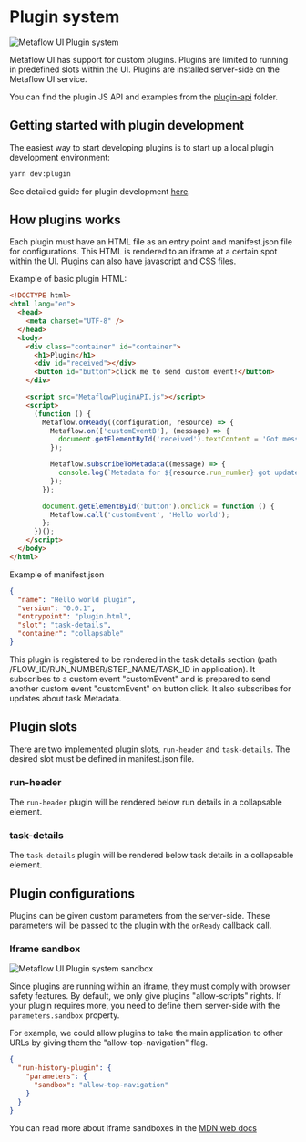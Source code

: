 # Plugin system

![Metaflow UI Plugin system](images/metaflow-ui-plugins.png)

Metaflow UI has support for custom plugins. Plugins are limited to running in predefined slots within the UI. Plugins are installed server-side on the Metaflow UI service.

You can find the plugin JS API and examples from the [plugin-api](../plugin-api/README.md) folder.

## Getting started with plugin development

The easiest way to start developing plugins is to start up a local plugin development environment:

```sh
yarn dev:plugin
```

See detailed guide for plugin development [here](./plugin-guide.md).

## How plugins works

Each plugin must have an HTML file as an entry point and manifest.json file for configurations. This HTML is rendered to an iframe at a certain spot within the UI. Plugins can also have javascript and CSS files.

Example of basic plugin HTML:

```html
<!DOCTYPE html>
<html lang="en">
  <head>
    <meta charset="UTF-8" />
  </head>
  <body>
    <div class="container" id="container">
      <h1>Plugin</h1>
      <div id="received"></div>
      <button id="button">click me to send custom event!</button>
    </div>

    <script src="MetaflowPluginAPI.js"></script>
    <script>
      (function () {
        Metaflow.onReady((configuration, resource) => {
          Metaflow.on(['customEventB'], (message) => {
            document.getElementById('received').textContent = 'Got message: ' + message.data;
          });

          Metaflow.subscribeToMetadata((message) => {
            console.log(`Metadata for ${resource.run_number} got updated! Metadata array for the task is ${JSON.stringify(message.data)}`);
          });
        });

        document.getElementById('button').onclick = function () {
          Metaflow.call('customEvent', 'Hello world');
        };
      })();
    </script>
  </body>
</html>
```

Example of manifest.json

```json
{
  "name": "Hello world plugin",
  "version": "0.0.1",
  "entrypoint": "plugin.html",
  "slot": "task-details", 
  "container": "collapsable"
}
```


This plugin is registered to be rendered in the task details section (path /FLOW_ID/RUN_NUMBER/STEP_NAME/TASK_ID in application). It subscribes to a custom event "customEvent" and is prepared to send another custom event "customEvent" on button click. It also subscribes for updates about task Metadata.

## Plugin slots

There are two implemented plugin slots, `run-header` and `task-details`. The desired slot must be defined in manifest.json file.

### run-header

The `run-header` plugin will be rendered below run details in a collapsable element.

### task-details

The `task-details` plugin will be rendered below task details in a collapsable element.

## Plugin configurations

Plugins can be given custom parameters from the server-side. These parameters will be passed to the plugin with the `onReady` callback call.

### Iframe sandbox

![Metaflow UI Plugin system sandbox](images/metaflow-ui-plugins-sandbox.png)

Since plugins are running within an iframe, they must comply with browser safety features. By default, we only give plugins "allow-scripts" rights. If your plugin requires more, you need to define them server-side with the `parameters.sandbox` property.

For example, we could allow plugins to take the main application to other URLs by giving them the "allow-top-navigation" flag.

```JSON
{
  "run-history-plugin": {
    "parameters": {
      "sandbox": "allow-top-navigation"
    }
  }
}
```

You can read more about iframe sandboxes in the [MDN web docs](https://developer.mozilla.org/en-US/docs/Web/HTML/Element/iframe#attr-sandbox)
